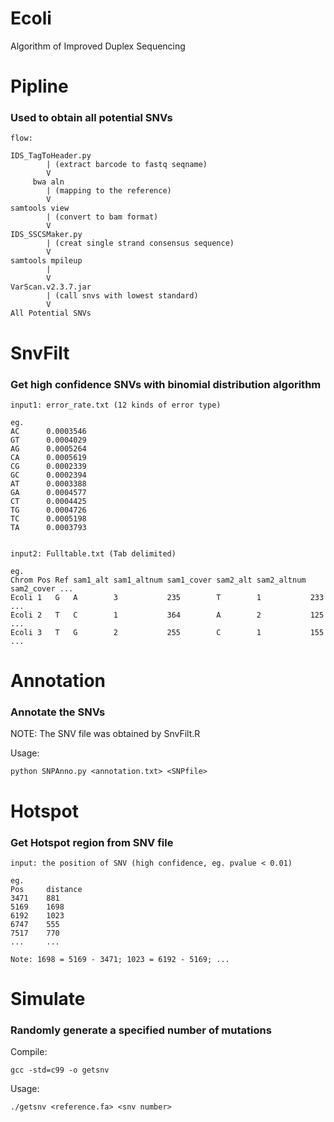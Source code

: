 # Ecoli
Algorithm of Improved Duplex Sequencing

Pipline
====================
### Used to obtain all potential SNVs

    flow:

    IDS_TagToHeader.py
            | (extract barcode to fastq seqname)
            V
         bwa aln
            | (mapping to the reference)
            V
    samtools view
            | (convert to bam format)
            V
    IDS_SSCSMaker.py
            | (creat single strand consensus sequence)
            V
    samtools mpileup
            |
            V
    VarScan.v2.3.7.jar
            | (call snvs with lowest standard)
            V
    All Potential SNVs


SnvFilt
====================
### Get high confidence SNVs with binomial distribution algorithm

    input1: error_rate.txt (12 kinds of error type)

    eg.
    AC      0.0003546
    GT      0.0004029
    AG      0.0005264
    CA      0.0005619
    CG      0.0002339
    GC      0.0002394
    AT      0.0003388
    GA      0.0004577
    CT      0.0004425
    TG      0.0004726
    TC      0.0005198
    TA      0.0003793


    input2: Fulltable.txt (Tab delimited)

    eg.
    Chrom Pos Ref sam1_alt sam1_altnum sam1_cover sam2_alt sam2_altnum sam2_cover ...
    Ecoli 1   G   A        3           235        T        1           233        ...
    Ecoli 2   T   C        1           364        A        2           125        ...
    Ecoli 3   T   G        2           255        C        1           155        ...


Annotation
======================
### Annotate the SNVs

NOTE: The SNV file was obtained by SnvFilt.R

Usage:
    
    python SNPAnno.py <annotation.txt> <SNPfile>


Hotspot
======================
### Get Hotspot region from SNV file

    input: the position of SNV (high confidence, eg. pvalue < 0.01)

    eg.
    Pos     distance
    3471    881
    5169    1698
    6192    1023
    6747    555
    7517    770
    ...     ...

    Note: 1698 = 5169 - 3471; 1023 = 6192 - 5169; ...

Simulate
=======================
### Randomly generate a specified number of mutations

Compile:
    
    gcc -std=c99 -o getsnv

Usage:
    
    ./getsnv <reference.fa> <snv number>


